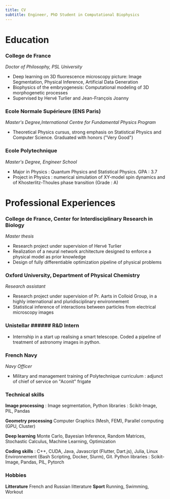 ```yaml
---
title: CV
subtitle: Engineer, PhD Student in Computational Biophysics
---
```

# Education

### College de France

_Doctor of Philosophy, PSL University_
- Deep learning on 3D fluorescence microscopy picture: Image Segmentation, Physical Inference, Artificial Data Generation
- Biophysics of the embryogenesis: Computational modeling of 3D morphogenetic processes
- Supervised by Hervé Turlier and Jean-François Joanny

### Ecole Normale Supérieure (ENS Paris)

_Master's Degree,International Centre for Fundamental Physics Program_
- Theoretical Physics cursus, strong emphasis on Statistical Physics and Computer Science. Graduated with honors ("Very Good")

### Ecole Polytechnique 

_Master's Degree, Engineer School_
- Major in Physics : Quantum Physics and Statistical Physics. GPA : 3.7
- Project in Physics : numerical simulation of XY-model spin dynamics and of Khosterlitz-Thoules phase transition (Grade : A)

# Professional Experiences

### College de France, Center for Interdisciplinary Research in Biology

_Master thesis_
- Research project under supervision of Hervé Turlier
- Realization of a neural network architecture designed to enforce a physical model as prior knowledge
- Design of fully differentiable optimization pipeline of physical problems

### Oxford University, Department of Physical Chemistry

_Research assistant_
- Research project under supervision of Pr. Aarts in Colloid Group, in a highly international and pluridisciplinary environnement
- Statistical inference of interactions between particles from electrical microscopy images

### Unistellar ###### R&D Intern
- Internship in a start up realising a smart telescope. Coded a pipeline of treatment of astronomy images in python. 

### French Navy
_Navy Officer_
- Military and management training of Polytechnique curriculum : adjunct of chief of service on "Aconit" frigate

### Technical skills

**Image processing** : Image segmentation, Python libraries : Scikit-Image, PIL, Pandas

**Geometry processing** Computer Graphics (Mesh, FEM), Parallel computing (GPU, Cluster)

**Deep learning** Monte Carlo, Bayesian Inference, Random Matrices, Stochastic Calculus, Machine Learning, Optimization

**Coding skills** : C++, CUDA, Java, Javascript (Flutter, Dart.js), Julia, Linux Environnement (Bash Scripting, Docker, Slurm), Git. Python libraries : Scikit-Image, Pandas, PIL, Pytorch

### Hobbies 
**Litterature** French and Russian litterature **Sport** Running, Swimming, Workout
